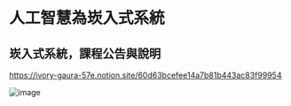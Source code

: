 # 人工智慧為崁入式系統

## 崁入式系統，課程公告與說明

https://ivory-gaura-57e.notion.site/60d63bcefee14a7b81b443ac83f99954

![image](https://user-images.githubusercontent.com/89329295/130342073-67c65269-2a49-4bda-996e-acf136fcc86f.png)


